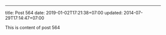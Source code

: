 ---
title: Post 564
date: 2019-01-02T17:21:38+07:00
updated: 2014-07-29T17:14:47+07:00

This is content of post 564